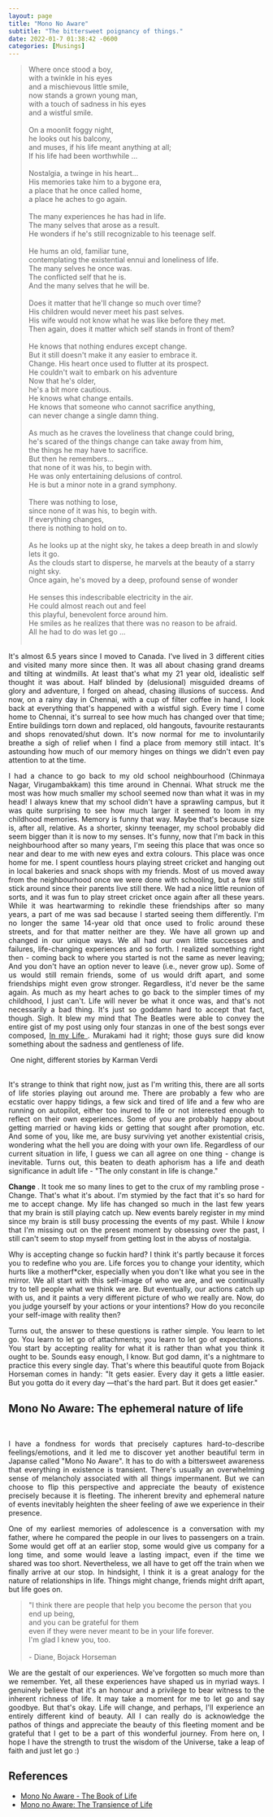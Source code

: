 ```yaml
---
layout: page
title: "Mono No Aware"
subtitle: "The bittersweet poignancy of things."
date: 2022-01-7 01:38:42 -0600
categories: [Musings]
---
```


<blockquote>
Where once stood a boy, <br>
with a twinkle in his eyes <br>
and a mischievous little smile, <br>
now stands a grown young man, <br>
with a touch of sadness in his eyes <br>
and a wistful smile. <br>
<br>
On a moonlit foggy night, <br>
he looks out his balcony, <br>
and muses, if his life meant anything at all; <br>
If his life had been worthwhile ... <br>
<br>
Nostalgia, a twinge in his heart... <br>
His memories take him to a bygone era, <br>
a place that he once called home, <br>
a place he aches to go again. <br>
<br>
The many experiences he has had in life. <br>
The many selves that arose as a result. <br>
He wonders if he's still recognizable to his teenage self. <br> 
<br>
He hums an old, familiar tune, <br>
contemplating the existential ennui and loneliness of life. <br>
The many selves he once was. <br>
The conflicted self that he is. <br>
And the many selves that he will be. <br>
<br>
Does it matter that he'll change so much over time? <br>
His children would never meet his past selves. <br>
His wife would not know what he was like before they met. <br>
Then again, does it matter which self stands in front of them? <br>
<br>
He knows that nothing endures except change. <br>
But it still doesn't make it any easier to embrace it. <br>
Change. His heart once used to flutter at its prospect. <br>
He couldn't wait to embark on his adventure <br>
Now that he's older, <br>
he's a bit more cautious. <br>
He knows what change entails. <br> 
He knows that someone who cannot sacrifice anything, <br>
can never change a single damn thing. <br>
<br>
As much as he craves the loveliness that change could bring, <br>
he's scared of the things change can take away from him, <br>
the things he may have to sacrifice. <br>
But then he remembers... <br>
that none of it was his, to begin with. <br>
He was only entertaining delusions of control. <br>
He is but a minor note in a grand symphony. <br>
<br>
There was nothing to lose, <br>
since none of it was his, to begin with. <br>
If everything changes, <br>
there is nothing to hold on to. <br>
<br>
As he looks up at the night sky, 
he takes a deep breath in and slowly lets it go. <br>
As the clouds start to disperse, 
he marvels at the beauty of a starry night sky. <br>
Once again, he's moved by a deep, profound sense of wonder <br>
<br>
He senses this indescribable electricity in the air. <br>
He could almost reach out and feel <br>
this playful, benevolent force around him. <br>
He smiles as he realizes that there was no reason to be afraid. <br>
All he had to do was let go ... <br>
<br>
 </blockquote>



<p align= "justify"> It's almost 6.5 years since I moved to Canada. I've lived in 3 different cities and visited many more since then. It was all about chasing grand dreams and tilting at windmills. At least that's what my 21 year old, idealistic self thought it was about. Half blinded by (delusional) misguided dreams of glory and adventure, I forged on ahead, chasing illusions of success. And now, on a rainy day in Chennai, with a cup of filter coffee in hand, I look back at everything that's happened with a wistful sigh. Every time I come home to Chennai, it's surreal to see how much has changed over that time; Entire buildings torn down and replaced, old hangouts, favourite restaurants and shops renovated/shut down. It's now normal for me to involuntarily breathe a sigh of relief when I find a place from memory still intact. It's astounding how much of our memory hinges on things we didn't even pay attention to at the time. </p>

<p align= "justify"> I had a chance to go back to my old school neighbourhood (Chinmaya Nagar, Virugambakkam) this time around in Chennai. What struck me the most was how much smaller my school seemed now than what it was in my head! I always knew that my school didn't have a sprawling campus, but it was quite surprising to see how much larger it seemed to loom in my childhood memories. Memory is funny that way. Maybe that's because size is, after all, relative. As a shorter, skinny teenager, my school probably did seem bigger than it is now to my senses. It's funny, now that I'm back in this neighbourhood after so many years, I'm seeing this place that was once so near and dear to me with new eyes and extra colours. This place was once home for me. I spent countless hours playing street cricket and hanging out in local bakeries and snack shops with my friends. Most of us moved away from the neighbourhood once we were done with schooling, but a few still stick around since their parents live still there. We had a nice little reunion of sorts, and it was fun to play street cricket once again after all these years. While it was heartwarming to rekindle these friendships after so many years, a part of me was sad because I started seeing them differently. I'm no longer the same 14-year old that once used to frolic around these streets, and for that matter neither are they. We have all grown up and changed in our unique ways. We all had our own little successes and failures, life-changing experiences and so forth. I realized something right then -  coming back to where you started is not the same as never leaving; And you don't have an option never to leave (i.e., never grow up). Some of us would still remain friends, some of us would drift apart, and some friendships might even grow stronger. Regardless, it'd never be the same again. As much as my heart aches to go back to the simpler times of my childhood, I just can't. Life will never be what it once was, and that's not necessarily a bad thing. It's just so goddamn hard to accept that fact, though. Sigh. It blew my mind that The Beatles were able to convey the entire gist of my post using only four stanzas in one of the best songs ever composed, <a href= "https://www.youtube.com/watch?v=YBcdt6DsLQA"> In my Life </a>. Murakami had it right; those guys sure did know something about the sadness and gentleness of life. </p>


<!--
<p align= "justify"> The day you start paying attention to your parents' fraility and mortality. Fuck man. That's one hell of a sobering reality check. To see the the physical toll that age and years of hardship takes on your parents, now that's a heartbreaking sight. It's in the little things you know, like how they start moving a little slower or how there's more white hairs or how they get tired more easily now. You notice that and your whole day goes by in a depressingly pensive haze. And then you realize that there's nothing you can really do about it except maybe be there to make the transition easier for them. And then you look at yourself, in the prime of your life, wondering whether you have it in you to handle old age with some dignity and grace. And then you look at your parents again and hope against hope that they don't grow any older 🤞🏽.  </p>
-->


<div class="row uniform">
<div class="4u 12u$(medium)">
</div>
        <div class="4u 12u$(medium)">
        <span class="image main"><img src="{{site.url}}/assets/images/one-night-different-stories-Karman-Verdi.jpg" alt="" /></span>
        <caption style="text-align:center"> One night, different stories by Karman Verdi </caption>
</div>
<div class="4u 12u$(medium)">
</div>
</div>

<br>

<p align= "justify"> It's strange to think that right now, just as I'm writing this, there are all sorts of life stories playing out around me. There are probably a few who are ecstatic over happy tidings, a few sick and tired of life and a few who are running on autopilot, either too inured to life or not interested enough to reflect on their own experiences. Some of you are probably happy about getting married or having kids or getting that sought after promotion, etc. And some of you, like me, are busy surviving yet another existential crisis, wondering what the hell you are doing with your own life. Regardless of our current situation in life, I guess we can all agree on one thing - change is inevitable. Turns out, this beaten to death aphorism has a life and death significance in adult life - "The only constant in life is change." </p>

<p align="justify"> <b>Change </b>. It took me so many lines to get to the crux of my rambling prose - Change. That's what it's about. I'm stymied by the fact that it's so hard for me to accept change. My life has changed so much in the last few years that my brain is still playing catch up. New events barely register in my mind since my brain is still busy processing the events of my past. While I <i>know</i> that I'm missing out on the present moment by obsessing over the past, I still can't seem to stop myself from getting lost in the abyss of nostalgia.  </p>

<p align= "justify"> Why is accepting change so fuckin hard? I think it's partly because it forces you to redefine who you are. Life forces you to change your identity, which hurts like a motherf*cker, especially when you don't like what you see in the mirror. We all start with this self-image of who we are, and we continually try to tell people what we think we are. But eventually, our actions catch up with us, and it paints a very different picture of who we really are. Now, do you judge yourself by your actions or your intentions? How do you reconcile your self-image with reality then? </p>

<p align= "justify"> Turns out, the answer to these questions is rather simple. You learn to let go. You learn to let go of attachments; you learn to let go of expectations. You start by accepting reality for what it is rather than what you think it ought to be. Sounds easy enough, I know. But god damn, it's a nightmare to practice this every single day. That's where this beautiful quote from Bojack Horseman comes in handy: "It gets easier. Every day it gets a little easier. But you gotta do it every day —that's the hard part. But it does get easier."
</p>

## Mono No Aware: The ephemeral nature of life

<div class="row uniform">
<div class="4u 12u$(medium)">
</div>
        <div class="4u 12u$(medium)">
        <span class="image main"><img src="{{site.url}}/assets/images/mono-no-aware.jpg" alt="" /></span>
</div>
<div class="4u 12u$(medium)">
</div>
</div>

<br>

<p align= "justify"> I have a fondness for words that precisely captures hard-to-describe feelings/emotions, and it led me to discover yet another beautiful term in Japanse called "Mono No Aware". It has to do with a bittersweet awareness that everything in existence is transient. There's usually an overwhelming sense of melancholy associated with all things impermanent. But we can choose to flip this perspective and appreciate the beauty of existence precisely because it is fleeting. The inherent brevity and ephemeral nature of events inevitably heighten the sheer feeling of awe we experience in their presence.  </p>

<p align= "justify"> One of my earliest memories of adolescence is a conversation with my father, where he compared the people in our lives to passengers on a train. Some would get off at an earlier stop, some would give us company for a long time, and some would leave a lasting impact, even if the time we shared was too short. Nevertheless, we all have to get off the train when we finally arrive at our stop. In hindsight, I think it is a great analogy for the nature of relationships in life. Things might change, friends might drift apart, but life goes on.  </p>  

<blockquote>
"I think there are people that help you become the person that you end up being, <br>
and you can be grateful for them <br>
even if they were never meant to be in your life forever. <br>
I'm glad I knew you, too. <br>
<br>
- Diane, Bojack Horseman
</blockquote>

<p align= "justify"> We are the gestalt of our experiences. We've forgotten so much more than we remember. Yet, all these experiences have shaped us in myriad ways. I genuinely believe that it's an honour and a privilege to bear witness to the inherent richness of life. It may take a moment for me to let go and say goodbye. But that's okay. Life will change, and perhaps, I'll experience an entirely different kind of beauty. All I can really do is acknowledge the pathos of things and appreciate the beauty of this fleeting moment and be grateful that I get to be a part of this wonderful journey. From here on, I hope I have the strength to trust the wisdom of the Universe, take a leap of faith and just let go :) </p>


## References
<ul> 
        <li> <a href="https://www.theschooloflife.com/thebookoflife/mono-no-aware/"> Mono No Aware - The Book of Life </a> </li>
        <li> <a href="https://berkleycenter.georgetown.edu/posts/mono-no-aware-the-transience-of-life"> Mono no Aware: The Transience of Life </a> </li>
</ul>
